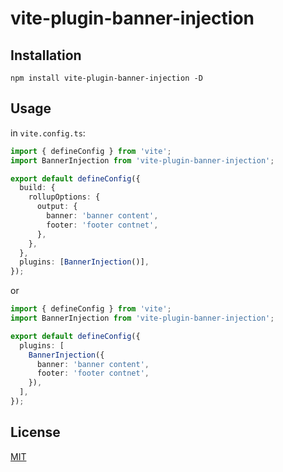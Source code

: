 # vite-plugin-banner-injection

## Installation

```shell
npm install vite-plugin-banner-injection -D
```

## Usage

in `vite.config.ts`:

```typescript
import { defineConfig } from 'vite';
import BannerInjection from 'vite-plugin-banner-injection';

export default defineConfig({
  build: {
    rollupOptions: {
      output: {
        banner: 'banner content',
        footer: 'footer contnet',
      },
    },
  },
  plugins: [BannerInjection()],
});
```

or 

```typescript
import { defineConfig } from 'vite';
import BannerInjection from 'vite-plugin-banner-injection';

export default defineConfig({
  plugins: [
    BannerInjection({
      banner: 'banner content',
      footer: 'footer contnet',
    }),
  ],
});
```

## License

[MIT](./LICENSE)

